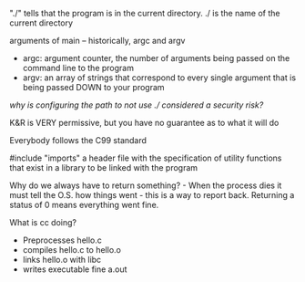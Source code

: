 "./" tells that the program is in the current directory. ./ is the name of the current directory


 arguments of main – historically, argc and argv
 - argc: argument counter, the number of arguments being passed on the command line to the program
 - argv: an array of strings that correspond to every single argument that is being passed DOWN to your program


*why is configuring the path to not use ./ considered a security risk?*

K&R is VERY permissive, but you have no guarantee as to what it will do

Everybody follows the C99 standard

#include "imports" a header file with the specification of utility functions that exist in a library to be linked with the program

Why do we always have to return something?
	- When the process dies it must tell the O.S. how things went - this is a way to report back. Returning a status of 0 means everything went fine.
	
What is cc doing?
- Preprocesses hello.c
- compiles hello.c to hello.o
- links hello.o with libc
- writes executable fine a.out

